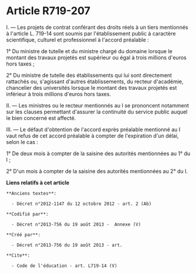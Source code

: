 # Article R719-207

I. ― Les projets de contrat conférant des droits réels à un tiers mentionnés à l'article L. 719-14 sont soumis par
l'établissement public à caractère scientifique, culturel et professionnel à l'accord préalable : 

1° Du ministre de tutelle et du ministre chargé du domaine lorsque le montant des travaux projetés est supérieur ou égal à
trois millions d'euros hors taxes ; 

2° Du ministre de tutelle des établissements qui lui sont directement rattachés ou, s'agissant d'autres établissements, du
recteur d'académie, chancelier des universités lorsque le montant des travaux projetés est inférieur à trois millions d'euros
hors taxes. 

II. ― Les ministres ou le recteur mentionnés au I se prononcent notamment sur les clauses permettant d'assurer la continuité
du service public auquel le bien concerné est affecté. 

III. ― Le défaut d'obtention de l'accord exprès préalable mentionné au I vaut refus de cet accord préalable à compter de
l'expiration d'un délai, selon le cas : 

1° De deux mois à compter de la saisine des autorités mentionnées au 1° du I ; 

2° D'un mois à compter de la saisine des autorités mentionnées au 2° du I.

**Liens relatifs à cet article**

	**Anciens textes**:

	  - Décret n°2012-1147 du 12 octobre 2012 - art. 2 (Ab)

	**Codifié par**:

	  - Décret n°2013-756 du 19 août 2013 -  Annexe (V)

	**Créé par**:

	  - Décret n°2013-756 du 19 août 2013 - art.

	**Cite**:

	  - Code de l'éducation - art. L719-14 (V)
